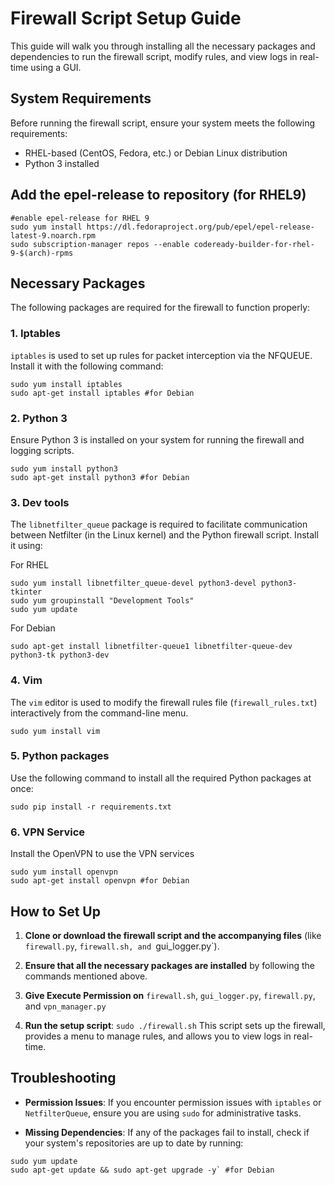 # Firewall Script Setup Guide

This guide will walk you through installing all the necessary packages and dependencies to run the firewall script, modify rules, and view logs in real-time using a GUI.

## System Requirements

Before running the firewall script, ensure your system meets the following requirements:
- RHEL-based  (CentOS, Fedora, etc.) or Debian Linux distribution
- Python 3 installed


## Add the epel-release to repository (for RHEL9)

```
#enable epel-release for RHEL 9
sudo yum install https://dl.fedoraproject.org/pub/epel/epel-release-latest-9.noarch.rpm
sudo subscription-manager repos --enable codeready-builder-for-rhel-9-$(arch)-rpms
```
## Necessary Packages

The following packages are required for the firewall to function properly:

### 1. **Iptables**
`iptables` is used to set up rules for packet interception via the NFQUEUE. Install it with the following command:

```
sudo yum install iptables
sudo apt-get install iptables #for Debian
```

### 2. **Python 3**

Ensure Python 3 is installed on your system for running the firewall and logging scripts.

```
sudo yum install python3
sudo apt-get install python3 #for Debian
```

### 3. Dev tools

The `libnetfilter_queue` package is required to facilitate communication between Netfilter (in the Linux kernel) and the Python firewall script. Install it using:

For RHEL 
```
sudo yum install libnetfilter_queue-devel python3-devel python3-tkinter
sudo yum groupinstall "Development Tools"
sudo yum update
```

For Debian
```
sudo apt-get install libnetfilter-queue1 libnetfilter-queue-dev python3-tk python3-dev
```

### 4. **Vim**

The `vim` editor is used to modify the firewall rules file (`firewall_rules.txt`) interactively from the command-line menu.

```
sudo yum install vim
```

### 5. Python packages

Use the following command to install all the required Python packages at once:

```
sudo pip install -r requirements.txt
```

### 6. VPN Service

Install the OpenVPN to use the VPN services

```
sudo yum install openvpn
sudo apt-get install openvpn #for Debian
```
## How to Set Up

1. **Clone or download the firewall script and the accompanying files** (like `firewall.py`, `firewall.sh, and `gui_logger.py`).
    
2. **Ensure that all the necessary packages are installed** by following the commands mentioned above.

3. **Give Execute Permission on** `firewall.sh`, `gui_logger.py`, `firewall.py`, and `vpn_manager.py`
    
4. **Run the setup script**:
    `sudo ./firewall.sh`
    This script sets up the firewall, provides a menu to manage rules, and allows you to view logs in real-time.

## Troubleshooting

- **Permission Issues**: If you encounter permission issues with `iptables` or `NetfilterQueue`, ensure you are using `sudo` for administrative tasks.
    
- **Missing Dependencies**: If any of the packages fail to install, check if your system's repositories are up to date by running:
```
sudo yum update
sudo apt-get update && sudo apt-get upgrade -y` #for Debian
```